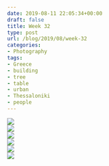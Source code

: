 ```yaml
---
date: 2019-08-11 22:05:34+00:00
draft: false
title: Week 32
type: post
url: /blog/2019/08/week-32
categories:
- Photography
tags:
- Greece 
- building 
- tree 
- table 
- urban 
- Thessaloniki 
- people
---
```


![](/images/2019-08-11-Week-32/2019-08-11-Week-32-1.jpeg)  
![](/images/2019-08-11-Week-32/2019-08-11-Week-32-2.jpeg)  
![](/images/2019-08-11-Week-32/2019-08-11-Week-32-3.jpeg)  
![](/images/2019-08-11-Week-32/2019-08-11-Week-32-4.jpeg)  
![](/images/2019-08-11-Week-32/2019-08-11-Week-32-5.jpeg)  
![](/images/2019-08-11-Week-32/2019-08-11-Week-32-6.jpeg)  
